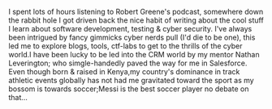 I spent lots of hours listening to Robert Greene's podcast, somewhere down the rabbit hole I got driven back the nice habit of writing about the cool stuff I learn about software development, testing & cyber security.
I've always been intrigued by fancy gimmicks cyber nerds pull (I'd die to be one), this led me to explore blogs, tools, ctf-labs to get to the thrills of the cyber world.I have been lucky to be led into the CRM world by my mentor Nathan Leverington; who simgle-handedly paved the way for me in Salesforce. 
Even though born & raised in Kenya,my country's dominance in track athletic events globally has not had me gravitated toward the sport as my bossom is towards soccer;Messi is the best soccer player no debate on that...
